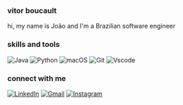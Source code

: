 ### vitor boucault

hi, my name is João and I'm a Brazilian software engineer

### skills and tools

![Java](https://img.shields.io/badge/java-%23ED8B00.svg?style=for-the-badge&logo=openjdk&logoColor=white&color=5b5b58) ![Python](https://img.shields.io/badge/python-3670A0?style=for-the-badge&logo=python&logoColor=fff&color=5b5b58) ![macOS](https://img.shields.io/badge/mac%20os-000000?style=for-the-badge&logo=macos&logoColor=&color=5b5b58) ![Git](https://img.shields.io/badge/GIT-E44C30?style=for-the-badge&logo=git&logoColor=white&color=5b5b58) ![Vscode](https://img.shields.io/badge/Vscode-007ACC?style=for-the-badge&logo=visual-studio-code&logoColor=white&color=5b5b58) 

### connect with me

[![LinkedIn](https://img.shields.io/badge/LinkedIn-5b5b58?style=for-the-badge&logo=linkedin&logoColor=)](https://www.linkedin.com/in/vitorboucault/) [![Gmail](https://img.shields.io/badge/Gmail-5b5b58?style=for-the-badge&logo=gmail&logoColor=white)](mailto:vitorboucault@gmail.com) [![Instagram](https://img.shields.io/badge/-Instagram-%FFFFFF?style=for-the-badge&logo=instagram&logoColor=white&color=5b5b58)](https://www.instagram.com/vitorboucault/)
